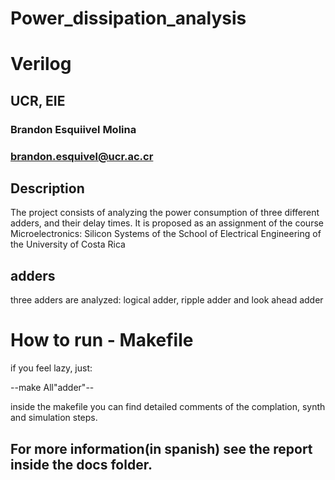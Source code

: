# Power_dissipation_analysis


# Verilog
## UCR, EIE

### Brandon Esquiivel Molina
### brandon.esquivel@ucr.ac.cr

## Description
The project consists of analyzing the power consumption of three different adders, and their delay times.
It is proposed as an assignment of the course Microelectronics: Silicon Systems of the School of Electrical Engineering of the University of Costa Rica

## adders

three adders are analyzed: logical adder, ripple adder and look ahead adder

# How to run - Makefile

if you feel lazy, just:

--make All"adder"--

inside the makefile you can find detailed comments of the complation, synth and simulation steps.

## For more information(in spanish) see the report inside the docs folder.
